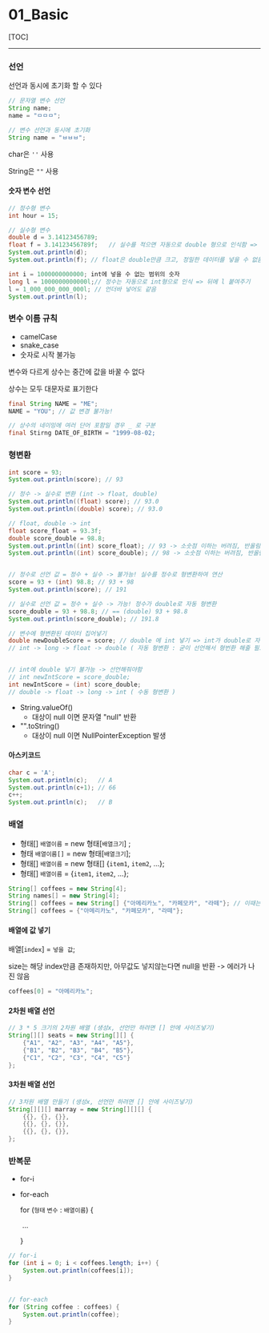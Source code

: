 # 01_Basic

[TOC]



---

### 선언

선언과 동시에 초기화 할 수 있다

```java
// 문자열 변수 선언
String name;
name = "ㅁㅁㅁ";

// 변수 선언과 동시에 초기화
String name = "ㅂㅂㅂ";
```

char은 `''` 사용

String은 `""` 사용





####  숫자 변수 선언

```java
// 정수형 변수
int hour = 15;

// 실수형 변수
double d = 3.14123456789;
float f = 3.14123456789f;   // 실수를 적으면 자동으로 double 형으로 인식함 => 사용하기 위해선 실수값 뒤에 f 적어줌
System.out.println(d);
System.out.println(f); // float은 double만큼 크고, 정밀한 데이터를 넣을 수 없음 => 3.1412346 까지만 출력됨

int i = 1000000000000; int에 넣을 수 없는 범위의 숫자
long l = 1000000000000l;// 정수는 자동으로 int형으로 인식 => 뒤에 l 붙여주기
l = 1_000_000_000_000l; // 언더바 넣어도 같음
System.out.println(l);
```



### 변수 이름 규칙

- camelCase
- snake_case
- 숫자로 시작 불가능



변수와 다르게 상수는 중간에 값을 바꿀 수 없다

상수는 모두 대문자로 표기한다

```java
final String NAME = "ME";
NAME = "YOU"; // 값 변경 불가능!

// 상수의 네이밍에 여러 단어 포함일 경우 _ 로 구분
final Stirng DATE_OF_BIRTH = "1999-08-02;

```







### 형변환 

```java
int score = 93;
System.out.println(score); // 93

// 정수 -> 실수로 변환 (int -> float, double)
System.out.println((float) score); // 93.0
System.out.println((double) score); // 93.0

// float, double -> int
float score_float = 93.3f;
double score_double = 98.8;
System.out.println((int) score_float); // 93 -> 소숫점 이하는 버려짐, 반올림x
System.out.println((int) score_double); // 98 -> 소숫점 이하는 버려짐, 반올림x


// 정수로 선언 값 = 정수 + 실수 -> 불가능! 실수를 정수로 형변환하여 연산
score = 93 + (int) 98.8; // 93 + 98
System.out.println(score); // 191

// 실수로 선언 값 = 정수 + 실수 -> 가능! 정수가 double로 자동 형변환
score_double = 93 + 98.8; // == (double) 93 + 98.8
System.out.println(score_double); // 191.8

// 변수에 형변환된 데이터 집어넣기
double newDoubleScore = score; // double 에 int 넣기 => int가 double로 자동 형변환 -> 191.0
// int -> long -> float -> double ( 자동 형변환 : 굳이 선언해서 형번환 해줄 필요 x )


// int에 double 넣기 불가능 -> 선언해줘야함
// int newIntScore = score_double;
int newIntScore = (int) score_double;
// double -> float -> long -> int ( 수동 형변환 )
```



- String.valueOf()
  - 대상이 null 이면 문자열 "null" 반환
- "".toString()
  - 대상이 null 이면 NullPointerException 발생





#### 아스키코드

```java
char c = 'A';
System.out.println(c); 	 // A
System.out.println(c+1); // 66
c++;
System.out.println(c);   // B
```







### 배열

- 형태[] `배열이름` = new 형태[`배열크기`] ;
- 형태 `배열이름[]` = new 형태[`배열크기`];
- 형태[] `배열이름` = new 형태[] {`item1`, `item2`, ...}; 
- 형태[] `배열이름` = {`item1`, `item2`, ...}; 

```java
String[] coffees = new String[4];
String names[] = new String[4];
String[] coffees = new String[] {"아메리카노", "카페모카", "라떼"}; // 이때는 배열 사이즈 작성 x
String[] coffees = {"아메리카노", "카페모카", "라떼"};
```



#### 배열에 값 넣기

배열[`index`] = `넣을 값`;

size는 해당 index만큼 존재하지만, 아무값도 넣지않는다면 null을 반환 -> 에러가 나진 않음

```java
coffees[0] = "아메리카노";
```



#### 2차원 배열 선언

```JAVA
// 3 * 5 크기의 2차원 배열 (생성x, 선언만 하려면 [] 안에 사이즈넣기)
String[][] seats = new String[][] {
    {"A1", "A2", "A3", "A4", "A5"},
    {"B1", "B2", "B3", "B4", "B5"},
    {"C1", "C2", "C3", "C4", "C5"}
};
```



#### 3차원 배열 선언

```java
// 3차원 배열 만들기 (생성x, 선언만 하려면 [] 안에 사이즈넣기)
String[][][] marray = new String[][][] {
    {{}, {}, {}},
    {{}, {}, {}},
    {{}, {}, {}},
};
```









### 반복문

- for-i

- for-each

  for (`형태` `변수` : `배열이름`) {

  ​		...

  }

```java
// for-i
for (int i = 0; i < coffees.length; i++) {
	System.out.println(coffees[i]);
}


// for-each
for (String coffee : coffees) {
	System.out.println(coffee);
}
```








